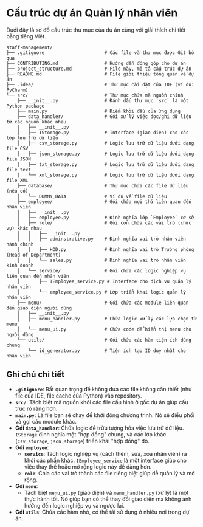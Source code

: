 
# Cấu trúc dự án Quản lý nhân viên

Dưới đây là sơ đồ cấu trúc thư mục của dự án cùng với giải thích chi tiết bằng tiếng Việt.

```
staff-management/
├── .gitignore                      # Các file và thư mục được Git bỏ qua
├── CONTRIBUTING.md                 # Hướng dẫn đóng góp cho dự án
├── project_structure.md            # File này, mô tả cấu trúc dự án
├── README.md                       # File giới thiệu tổng quan về dự án
├── .idea/                          # Thư mục cài đặt của IDE (ví dụ: PyCharm)
└── src/                            # Thư mục chứa mã nguồn chính
    ├── __init__.py                 # Đánh dấu thư mục `src` là một Python package
    ├── main.py                     # Điểm khởi đầu của ứng dụng
    ├── data_handler/               # Gói xử lý việc đọc/ghi dữ liệu từ các nguồn khác nhau
    │   ├── __init__.py
    │   ├── IStorage.py             # Interface (giao diện) cho các lớp lưu trữ dữ liệu
    │   ├── csv_storage.py          # Logic lưu trữ dữ liệu dưới dạng file CSV
    │   ├── json_storage.py         # Logic lưu trữ dữ liệu dưới dạng file JSON
    │   ├── txt_storage.py          # Logic lưu trữ dữ liệu dưới dạng file text
    │   └── xml_storage.py          # Logic lưu trữ dữ liệu dưới dạng file XML
    ├── database/                   # Thư mục chứa các file dữ liệu (nếu có)
    │   └── DUMMY_DATA              # Ví dụ về file dữ liệu
    ├── employee/                   # Gói chứa mọi thứ liên quan đến nhân viên
    │   ├── __init__.py
    │   ├── employee.py             # Định nghĩa lớp `Employee` cơ sở
    │   ├── role/                   # Gói con chứa các vai trò (chức vụ) khác nhau
    │   │   ├── __init__.py
    │   │   ├── adminstrative.py    # Định nghĩa vai trò nhân viên hành chính
    │   │   ├── HOD.py              # Định nghĩa vai trò Trưởng phòng (Head of Department)
    │   │   └── sales.py            # Định nghĩa vai trò nhân viên kinh doanh
    │   └── service/                # Gói chứa các logic nghiệp vụ liên quan đến nhân viên
    │       ├── IEmployee_service.py # Interface cho dịch vụ quản lý nhân viên
    │       └── employee_service.py # Lớp triển khai logic quản lý nhân viên
    ├── menu/                       # Gói chứa các module liên quan đến giao diện người dùng
    │   ├── __init__.py
    │   ├── menu_handler.py         # Chứa logic xử lý các lựa chọn từ menu
    │   └── menu_ui.py              # Chứa code để hiển thị menu cho người dùng
    └── utils/                      # Gói chứa các hàm tiện ích dùng chung
        └── id_generator.py         # Tiện ích tạo ID duy nhất cho nhân viên
```

## Ghi chú chi tiết

*   **`.gitignore`**: Rất quan trọng để không đưa các file không cần thiết (như file của IDE, file cache của Python) vào repository.
*   **`src/`**: Tách biệt mã nguồn khỏi các file cấu hình ở gốc dự án giúp cấu trúc rõ ràng hơn.
*   **`main.py`**: Là file bạn sẽ chạy để khởi động chương trình. Nó sẽ điều phối và gọi các module khác.
*   **Gói `data_handler`**: Chứa logic để trừu tượng hóa việc lưu trữ dữ liệu. `IStorage` định nghĩa một "hợp đồng" chung, và các lớp khác (`csv_storage`, `json_storage`) triển khai "hợp đồng" đó.
*   **Gói `employee`**:
    *   **`service`**: Tách logic nghiệp vụ (cách thêm, sửa, xóa nhân viên) ra khỏi các phần khác. `IEmployee_service` là một interface giúp cho việc thay thế hoặc mở rộng logic này dễ dàng hơn.
    *   **`role`**: Chia các vai trò thành các file riêng biệt giúp dễ quản lý và mở rộng.
*   **Gói `menu`**:
    *   Tách biệt `menu_ui.py` (giao diện) và `menu_handler.py` (xử lý) là một thực hành tốt. Nó giúp bạn có thể thay đổi giao diện mà không ảnh hưởng đến logic nghiệp vụ và ngược lại.
*   **Gói `utils`**: Chứa các hàm nhỏ, có thể tái sử dụng ở nhiều nơi trong dự án.

